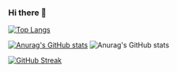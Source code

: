 ### Hi there 👋

<!--
**malvikasingh14/malvikasingh14** is a ✨ _special_ ✨ repository because its `README.md` (this file) appears on your GitHub profile.

Here are some ideas to get you started:

- 🔭 I’m currently working on ...
- 🌱 I’m currently learning ...
- 👯 I’m looking to collaborate on ...
- 🤔 I’m looking for help with ...
- 💬 Ask me about ...
- 📫 How to reach me: ...
- 😄 Pronouns: ...
- ⚡ Fun fact: ...
-->

[![Top Langs](https://github-readme-stats.vercel.app/api/top-langs/?username=malvikasingh14)](https://github.com/anuraghazra/github-readme-stats)

[![Anurag's GitHub stats](https://github-readme-stats.vercel.app/api?username=malvikasingh14)](https://github.com/anuraghazra/github-readme-stats)
![Anurag's GitHub stats](https://github-readme-stats.vercel.app/api?username=anuraghazra&show_icons=true&theme=monokai)

[![GitHub Streak](https://github-readme-streak-stats.herokuapp.com?user=malvikasingh14&theme=monokai&hide_border=true&date_format=M%20j%5B%2C%20Y%5D)](https://git.io/streak-stats)
